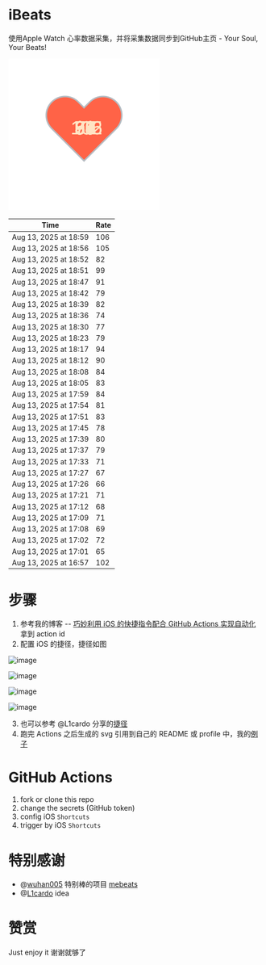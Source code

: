 # iBeats
使用Apple Watch 心率数据采集，并将采集数据同步到GitHub主页 - Your Soul, Your Beats!

![](./files/heart.svg)

<!--START_SECTION:my_heart_rate-->
| Time | Rate | 
 | ---- | ---- | 
| Aug 13, 2025 at 18:59 | 106 |
| Aug 13, 2025 at 18:56 | 105 |
| Aug 13, 2025 at 18:52 | 82 |
| Aug 13, 2025 at 18:51 | 99 |
| Aug 13, 2025 at 18:47 | 91 |
| Aug 13, 2025 at 18:42 | 79 |
| Aug 13, 2025 at 18:39 | 82 |
| Aug 13, 2025 at 18:36 | 74 |
| Aug 13, 2025 at 18:30 | 77 |
| Aug 13, 2025 at 18:23 | 79 |
| Aug 13, 2025 at 18:17 | 94 |
| Aug 13, 2025 at 18:12 | 90 |
| Aug 13, 2025 at 18:08 | 84 |
| Aug 13, 2025 at 18:05 | 83 |
| Aug 13, 2025 at 17:59 | 84 |
| Aug 13, 2025 at 17:54 | 81 |
| Aug 13, 2025 at 17:51 | 83 |
| Aug 13, 2025 at 17:45 | 78 |
| Aug 13, 2025 at 17:39 | 80 |
| Aug 13, 2025 at 17:37 | 79 |
| Aug 13, 2025 at 17:33 | 71 |
| Aug 13, 2025 at 17:27 | 67 |
| Aug 13, 2025 at 17:26 | 66 |
| Aug 13, 2025 at 17:21 | 71 |
| Aug 13, 2025 at 17:12 | 68 |
| Aug 13, 2025 at 17:09 | 71 |
| Aug 13, 2025 at 17:08 | 69 |
| Aug 13, 2025 at 17:02 | 72 |
| Aug 13, 2025 at 17:01 | 65 |
| Aug 13, 2025 at 16:57 | 102 |

<!--END_SECTION:my_heart_rate-->

# 步骤
1. 参考我的博客 -- [巧妙利用 iOS 的快捷指令配合 GitHub Actions 实现自动化](https://github.com/yihong0618/gitblog/issues/198) 拿到 action id
2. 配置 iOS 的捷径，捷径如图

![image](https://user-images.githubusercontent.com/15976103/122154218-0db0b480-ce97-11eb-93bb-5aec07c558dc.png)

![image](https://user-images.githubusercontent.com/15976103/122154236-186b4980-ce97-11eb-8e4b-70551a0391ae.png)

![image](https://user-images.githubusercontent.com/15976103/122154268-2d47dd00-ce97-11eb-902e-3acf292265a9.png)

![image](https://user-images.githubusercontent.com/15976103/122174055-fa144680-ceb4-11eb-9be2-3eb83cd516f7.png)

3. 也可以参考 @L1cardo 分享的[捷径](https://www.icloud.com/shortcuts/6ab6047b459c41ad822ad6b94b1c03d4)
4. 跑完 Actions 之后生成的 svg 引用到自己的 README 或 profile 中，我的[例子](https://github.com/yihong0618) 

# GitHub Actions

1. fork or clone this repo
2. change the secrets (GitHub token)
3. config iOS `Shortcuts` 
4. trigger by iOS `Shortcuts`

# 特别感谢
- @[wuhan005](https://github.com/wuhan005) 特别棒的项目 [mebeats](https://github.com/wuhan005/mebeats)
- @[L1cardo](https://github.com/L1cardo) idea

# 赞赏
Just enjoy it
谢谢就够了
